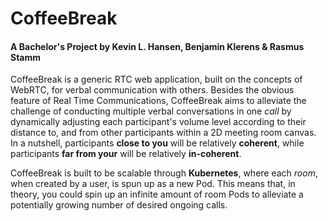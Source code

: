 # CoffeeBreak
#### A Bachelor's Project by Kevin L. Hansen, Benjamin Klerens & Rasmus Stamm
CoffeeBreak is a generic RTC web application, built on the concepts of WebRTC, for verbal communication with others. Besides the obvious feature of Real Time Communications, CoffeeBreak aims to alleviate the challenge of conducting multiple verbal conversations in one *call* by dynamically adjusting each participant's volume level according to their distance to, and from other participants within a 2D meeting room canvas. In a nutshell, participants **close to you** will be relatively **coherent**, while participants **far from your** will be relatively **in-coherent**.

CoffeeBreak is built to be scalable through **Kubernetes**, where each *room*, when created by a user, is spun up as a new Pod. This means that, in theory, you could spin up an infinite amount of room Pods to alleviate a potentially growing number of desired ongoing calls.
